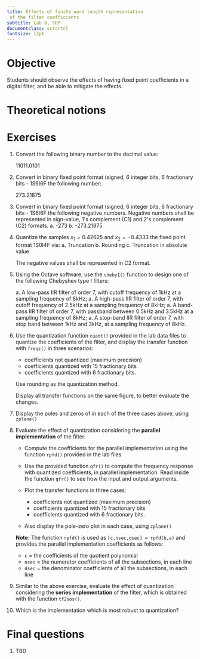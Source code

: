```yaml
---
title: Effects of finite word length representation
 of the filter coefficients
subtitle: Lab 8, SDP
documentclass: scrartcl
fontsize: 12pt
---
```


# Objective

Students should observe the effects of having fixed point
coefficients in a digital filter, and be able to mitigate the effects.

# Theoretical notions

# Exercises

1. Convert the following binary number to the decimal value:

    $11011.0101$
    
1. Convert in binary fixed point format (signed, 6 integer bits, 
6 fractionary bits - 1S6I6F the following number:

    $273.21875$

1. Convert in binary fixed point format (signed, 6 integer bits, 
6 fractionary bits - 1S6I6F the following negative numbers.
Negative numbers shall be represented in sign-value, 1's complement (C1)
and 2's complement (C2) formats.
    a. -273
    b. -273.21875
    
1. Quantize the samples $x_1 = 0.42625$ and $x_2 = -0.4333$ 
the fixed point format 1S0I4F via:
    a. Truncation
    b. Rounding
    c. Truncation in absolute value
    
    The negative values shall be represented in C2 format.
    
1. Using the Octave software, use the `cheby1()` function to design one of the following Chebyshev type I filters:

    a. A low-pass IIR filter of order 7, with cutoff frequency of 1kHz at a sampling frequency of 8kHz;
    a. A high-pass IIR filter of order 7, with cutoff frequency of 2.5kHz at a sampling frequency of 8kHz;
    a. A band-pass IIR filter of order 7, with passband between 0.5kHz and 3.5kHz at a sampling frequency of 8kHz;
    a. A stop-band IIR filter of order 7, with stop band between 1kHz and 3kHz, at a sampling frequency of 8kHz. 
    
2. Use the quantization function `cuant()` provided in the lab data files to quantize the coefficients of the filter,
and display the transfer function with `freqz()` in three scenarios:
    - coefficients not quantized (maximum precision)
    - coefficients quantized with 15 fractionary bits
    - coefficients quantized with 6 fractionary bits.
  
    Use rounding as the quantization method.
  
    Display all transfer functions on the same figure, to better evaluate the changes.
  
3. Display the poles and zeros of in each of the three cases above, using `zplane()`
  
3. Evaluate the effect of quantization considering the **parallel implementation** of the filter:
    - Compute the coefficients for the parallel implementation using the function `rpfd()` provided in the lab files
    - Use the provided function `qfr()` to compute the frequency response with quantized coefficients, in parallel implementation.
      Read inside the function `qfr()` to see how the input and output arguments.
    - Plot the transfer functions in three cases:
        - coefficients not quantized (maximum precision)
        - coefficients quantized with 15 fractionary bits
        - coefficients quantized with 6 fractionary bits.
      
    - Also display the pole-zero plot in each case, using `zplane()`
      
    **Note:** The function `rpfd()` is used as `[c,nsec,dsec] = rpfd(b,a)` and provides the parallel implementation coefficients as follows:
      - `c` = the coefficients of the quotient polynomial
      - `nsec` = the numerator coefficients of all the subsections, in each line
      - `dsec` = the denominator coefficients of all the subsections, in each line


4. Similar to the above exercise, evaluate the effect of quantization considering the **series implementation** of the filter, which is obtained with the function `tf2sos()`.

5. Which is the implementation which is most robust to quantization?




# Final questions

1. TBD
